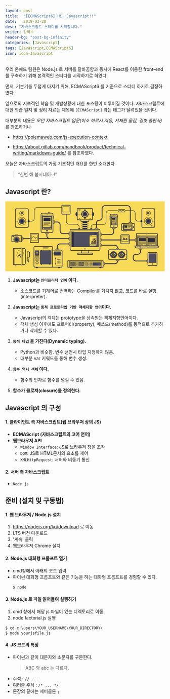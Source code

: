 ```yaml
---
layout: post
title:  "[ECMAScript6] Hi, Javascript!!"
date:   2019-03-28
desc: "자바스크립트 스터디를 시작합니다."
writer: 강화수
header-bg: "post-bg-infinity"
categories: [Javascript]
tags: [Javascript,ECMAScript6]
icon: icon-Javascript
---
```


우리 온애드 팀원은 Node.js 로 서버를 탈바꿈함과 동시에 React를 이용한 front-end 를 구축하기 위해 본격적인 스터디를 시작하기로 하였다.  

먼저, 기본기를 두텁게 다지기 위해, ECMAScript6 를 기준으로 스터디 하기로 결정하였다.

앞으로의 지속적인 학습 및 개발상황에 대한 포스팅이 이루어질 것이다. 자바스크립트에 대한 학습 일지 및 정리 자료는 제목에 `[ECMAScript]` 라는 태그가 달려있을 것이다.

대부분의 내용은 *모던 자바스크립트 입문(이소 히로시 지음, 서재원 옮김, 길벗 출판사)* 를 참조하거나  
- https://poiemaweb.com/js-execution-context

- https://about.gitlab.com/handbook/product/technical-writing/markdown-guide/ 를 참조하였다.  

오늘은 자바스크립트의 가장 기초적인 개요를 한번 소개한다.
> “한번 해 봅시데이~!”


Javascript 란?
---------------

![work-Javascript](/static/assets/img/post_img/post-js-work.gif)

1. **Javascript는 `인터프리터 언어` 이다.**
   - 소스코드를 기계어로 번역하는 Compiler를 거치지 않고, 코드를 바로 실행(interpreter).
  
2. **Javascript는 `동적 프로토타입 기반 객체지향 언어`이다.**
   - Javascript의 객체는 prototype을 상속받는 객체지향언어이다.
   - 객체 생성 이후에도 프로퍼티(property), 메쏘드(method)를 동적으로 추가하거나 삭제할 수 있다.

3. **`동적 타입` 을 가진다(Dynamic typing).**
   - Python과 비슷함. 변수 선언시 타입 지정하지 않음. 
   - 대부분 var 키워드를 통해 변수 생성.

4. **`함수 역시 객체` 이다.**
   - 함수의 인자로 함수를 넘길 수 있음.

5. **함수가 클로져(closure)를 정의한다.**

Javascript 의 구성
---------------

#### 1. 클라이언트 측 자바스크립트(웹 브라우저 상의 JS)

- **ECMAScript (자바스크립트의 코어 언어)**
- **웹브라우저 API**
  - `Window Interface`: JS로 브라우저 창을 조작
  - `DOM`: JS로 HTML문서의 요소를 제어
  - `XMLHttpRequest`: 서버와 비동기 통신

#### 2. 서버 측 자바스크립트

 - `Node.js`

준비 (설치 및 구동법)
---------------

#### 1. **웹 브라우저 / Node.js 설치**

  1. https://nodejs.org/ko/download 로 이동
  2. LTS 버전 다운로드
  3. '계속' 클릭
  4. 웹브라우저 Chrome 설치
      
#### 2. Node.js 대화형 프롬프트 열기

- cmd창에서 아래의 코드 입력
- 파이썬 대화형 프롬프트와 같은 기능을 하는 대화형 프롬프트를 경험할 수 있다.
  ~~~bash
  $ node
  ~~~

#### 3. Node.js 로 파일 읽어들여 실행하기

1. cmd 창에서 해당 js 파일이 있는 디렉토리로 이동
2. node factorial.js 실행

  ~~~command
  $ cd c:\users\YOUR_USERNAME\YOUR_DIRECTORY\
  $ node yourjsfile.js
  ~~~

#### 4. JS 코드의 특징

- 파이썬과 같이 대문자와 소문자를 구분한다.
  > ABC 와 abc 는 다르다.
- 주석 : `// ...`
- 여러줄 주석 : `/* ... */`
- 문장의 끝에는 세미콜론 `;`